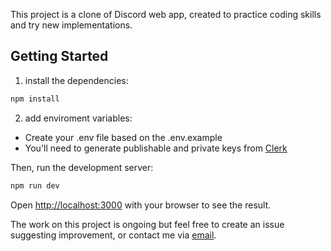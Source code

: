 This project is a clone of Discord web app, created to practice coding skills and try new implementations.

## Getting Started

1. install the dependencies:

```bash
npm install
```

2. add enviroment variables:

- Create your .env file based on the .env.example
- You'll need to generate publishable and private keys from [Clerk](https://dashboard.clerk.com/)

Then, run the development server:

```bash
npm run dev
```

Open [http://localhost:3000](http://localhost:3000) with your browser to see the result.

The work on this project is ongoing but feel free to create an issue suggesting improvement, or contact me via [email](niksonrotondaro1@gmail.com).
